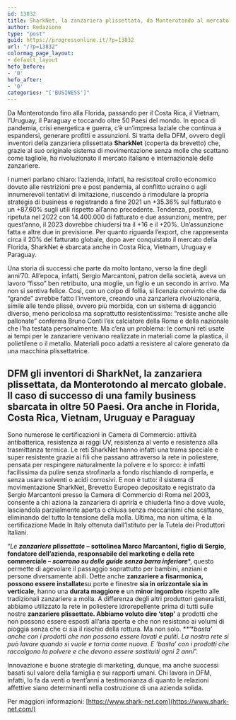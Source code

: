```yaml
---
id: 13832
title: SharkNet, la zanzariera plissettata, da Monterotondo al mercato globale
author: Redazione
type: "post"
guid: https://progressonline.it/?p=13832
url: "/?p=13832"
colormag_page_layout:
- default_layout
hefo_before:
- '0'
hefo_after:
- '0'
categories: "['BUSINESS']"
---
```


Da Monterotondo fino alla Florida, passando per il Costa Rica, il Vietnam, l’Uruguay, il Paraguay e toccando oltre 50 Paesi del mondo. In epoca di pandemia, crisi energetica e guerra, c’è un’impresa laziale che continua a espandersi, generare profitti e assunzioni. Si tratta della DFM, ovvero degli inventori della zanzariera plissettata **SharkNet** (coperta da brevetto) che, grazie al suo originale sistema di movimentazione senza molle che scattano come tagliole, ha rivoluzionato il mercato italiano e internazionale delle zanzariere.

I numeri parlano chiaro: l’azienda, infatti, ha resistitoal crollo economico dovuto alle restrizioni pre e post pandemia, al conflitto ucraino o agli innumerevoli tentativi di imitazione, riuscendo a rimodulare la propria strategia di business e registrando a fine 2021 un +35.36% sul fatturato e un +87.60% sugli utili rispetto all’anno precedente. Tendenza, positiva, ripetuta nel 2022 con 14.400.000 di fatturato e due assunzioni, mentre, per quest’anno, il 2023 dovrebbe chiudersi tra il +16 e il +20%. Un’assunzione fatta e altre due in previsione. Per quanto riguarda l’export, che rappresenta circa il 20% del fatturato globale, dopo aver conquistato il mercato della Florida, SharkNet è sbarcata anche in Costa Rica, Vietnam, Uruguay e Paraguay.

Una storia di successi che parte da molto lontano, verso la fine degli anni’70. All’epoca, infatti, Sergio Marcantoni, patron della società, aveva un lavoro “fisso” ben retribuito, una moglie, un figlio e un secondo in arrivo. Ma non si sentiva felice. Così, con un colpo di follia, si licenzia convinto che da “grande” avrebbe fatto l’inventore, creando una zanzariera rivoluzionaria, simile alle tende plissé, ovvero più morbida, con un sistema di aggancio diverso, meno pericolosa ma soprattutto resistentissima: “resiste anche alle pallonate” conferma Bruno Conti l’ex calciatore della Roma e della nazionale che l’ha testata personalmente. Ma c’era un problema: le comuni reti usate ai tempi per le zanzariere venivano realizzate in materiali come la plastica, il polietilene o il metallo. Materiali poco adatti a resistere al calore generato da una macchina plissettatrice.

## DFM gli inventori di SharkNet, la zanzariera plissettata, da Monterotondo al mercato globale. Il caso di successo di una family business sbarcata in oltre 50 Paesi. Ora anche in Florida, Costa Rica, Vietnam, Uruguay e Paraguay

Sono numerose le certificazioni in Camera di Commercio: attività antibatterica, resistenza ai raggi UV, resistenza al vento e resistenza alla trasmittanza termica. Le reti SharkNet hanno infatti una trama speciale e super resistente grazie ai fili che passano attraverso la rete in poliestere, pensata per respingere naturalmente la polvere e lo sporco: è infatti facilissima da pulire senza strofinarla a fondo rischiando di romperla, e senza usare solventi o acidi corrosivi. E non è tutto: il sistema di movimentazione SharkNet, Brevetto Europeo depositato e registrato da Sergio Marcantoni presso la Camera di Commercio di Roma nel 2003, consente a chi aziona la zanzariera di aprirla e chiuderla fino a dove vuole, lasciandola parzialmente aperta o chiusa senza meccanismi che scattano, eliminando del tutto la tensione della molla. Ultima, ma non ultima, è la certificazione Made In Italy ottenuta dall’Istituto per la Tutela dei Produttori Italiani.

“*Le **zanzariere plissettate*** **– sottolinea Marco Marcantoni, figlio di Sergio, fondatore dell’azienda, responsabile del marketing e della rete commerciale – *scorrono su delle guide senza barra inferiore****, questo permette di agevolare il passaggio soprattutto per bambini, anziani e persone diversamente abili. Dette anche **zanzariere a fisarmonica, possono essere installate**su porte e finestre **sia in orizzontale sia in verticale**, hanno una **durata maggiore e** un **minor ingombro** rispetto alle tradizionali zanzariere a molla. A differenza degli altri produttori generalisti, abbiamo utilizzato la rete in poliestere idrorepellente prima di tutti sulle nostre **zanzariere plissettate. Abbiamo voluto dire ‘stop’** a prodotti che non possono essere esposti all’aria aperta e che non resistono ai volumi di pioggia senza che ci sia il rischio della rottura. Ma non solo. **‘**basta’ anche con i prodotti che non possono essere lavati e puliti. La nostra rete si può lavare quando si vuole e torna come nuova. E ‘basta’ con i prodotti che raccolgono la polvere e che devono essere sostituiti ogni 2 anni*”.

Innovazione e buone strategie di marketing, dunque, ma anche successi basati sul valore della famiglia e sui rapporti umani. Chi lavora in DFM, infatti, lo fa da venti o trent’anni a testimonianza di quanto le relazioni affettive siano determinanti nella costruzione di una azienda solida.

Per maggiori informazioni: [https://www.shark-net.com](https://www.shark-net.com/)